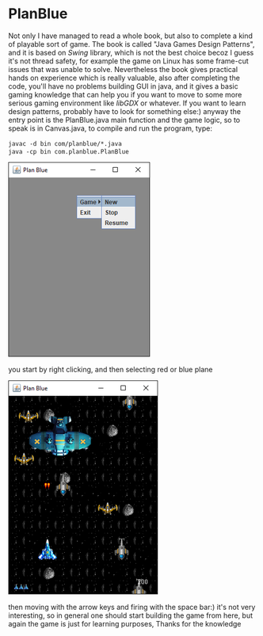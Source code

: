 # PlanBlue

Not only I have managed to read a whole book, but also to
complete a kind of playable sort of game. The book is called
"Java Games Design Patterns", and it is based on *Swing*
library, which is not the best choice becoz I guess it's not
thread safety, for example the game on Linux has some frame-cut
issues that was unable to solve. Nevertheless the book gives
practical hands on experience which is really valuable, also 
after completing the code, you'll have no problems building
GUI in java, and it gives a basic gaming knowledge that can help 
you if you want to move to some more serious gaming environment
like *libGDX* or whatever. If you want to learn design patterns,
probably have to look for something else:) anyway the entry
point is the PlanBlue.java main function and the game logic,
so to speak is in Canvas.java, to compile and run the program,
type:

```shell
javac -d bin com/planblue/*.java
java -cp bin com.planblue.PlanBlue
```
![GameStart](images/PlanBlue1.png)

you start by right clicking, and then selecting red or blue plane

![GameRunning](images/PlanBlue2.png)

then moving with the arrow keys and firing with the space bar:)
it's not very interesting, so in general one should start building
the game from here, but again the game is just for learning purposes,
Thanks for the knowledge